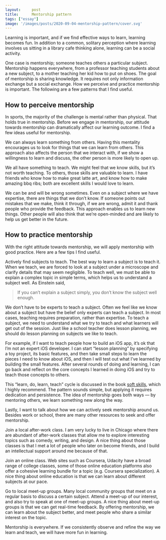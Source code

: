 ```yaml
---
layout:     post
title:      Mentorship pattern
tags: ["essay"]
image: '/images/posts/2020-09-04-mentorship-pattern/cover.svg'
---
```


Learning is important, and if we find effective ways to learn, learning becomes fun. In addition to a common, solitary perception where learning involves us sitting in a library cafe thinking alone, learning can be a social activity.

One case is mentorship; someone teaches others a particular subject. Mentorship happens everywhere, from a professor teaching students about a new subject, to a mother teaching her kid how to put on shoes. The goal of mentorship is sharing knowledge. It requires not only information exchange but a social exchange. How we perceive and practice mentorship is important. The following are a few patterns that I find useful.

## How to perceive mentorship

In sports, the majority of the challenge is mental rather than physical. That holds true in mentorship. Before we engage in mentorship, our attitude towards mentorship can dramatically affect our learning outcome. I find a few ideas useful for mentorship.

We can always learn something from others. Having this mentality encourages us to look for things that we can learn from others. This approach also affects the person that we interact with, if we show a willingness to learn and discuss, the other person is more likely to open up.

We all have something to teach. We might feel that we know skills, but it’s not worth teaching. To others, those skills are valuable to learn. I have friends who know how to make great latte art, and know how to make amazing bbq ribs; both are excellent skills I would love to learn.

We can be and will be wrong sometimes. Even on a subject where we have expertise, there are things that we don’t know. If someone points out mistakes that we make, think it through, if we are wrong, admit it and thank people who provide the feedback. This approach enables us to learn new things. Other people will also think that we’re open-minded and are likely to help us get better in the future.

## How to practice mentorship

With the right attitude towards mentorship, we will apply mentorship with good practice. Here are a few tips I find useful.

Actively find subjects to teach. The best way to learn a subject is to teach it. When we teach, we are forced to look at a subject under a microscope and clarify details that may seem negligible. To teach well, we must be able to explain a complex topic in simple terms, which helps us to understand a subject well. As Einstein said,

> If you can’t explain a subject simply, you don’t know the subject well enough.

We don’t have to be experts to teach a subject. Often we feel like we know about a subject but have the belief only experts can teach a subject. In most cases, teaching requires preparation, rather than expertise. To teach a subject, we need to understand what we try to teach and what learners will get out of the session. Just like a school teacher does lesson planning, we should do lesson planning on subjects we like to teach.

For example, if I want to teach people how to build an iOS app, it’s ok that I’m not an expert iOS developer. I can start “lesson planning” by specifying a toy project, its basic features, and then take small steps to learn the pieces I need to know about iOS, and then I will test out what I’ve learned by building the small features. After several rounds of doing and learning, I can go back and reflect on the core concepts I learned in doing iOS and try to teach those concepts to others.

This “learn, do, learn, teach” cycle is discussed in the book [soft skills](https://www.amazon.com/Soft-Skills-software-developers-manual/dp/1617292397), which I highly recommend. The pattern sounds simple, but applying it requires dedication and persistence. The idea of mentorship goes both ways — by mentoring others, we learn something new along the way.

Lastly, I want to talk about how we can actively seek mentorship around us. Besides work or school, there are many other resources to seek and offer mentorship.

Join a local after-work class. I am very lucky to live in Chicago where there are abundant of after-work classes that allow me to explore interesting topics such as comedy, writing, and design. A nice thing about those classes is that I met a lot of people who later on become friends, and I build an intellectual support around me because of that.

Join an online class. Web sites such as Coursera, Udacity have a broad range of college classes, some of those online education platforms also offer a cohesive learning bundle for a topic (e.g. Coursera specialization). A nice thing about online education is that we can learn about different subjects at our pace.

Go to local meet-up groups. Many local community groups that meet on a regular basis to discuss a certain subject. Attend a meet-up of our interest, and also try to speak at one of meet-up groups. A nice thing about meet-up groups is that we can get real-time feedback. By offering mentorship, we can learn about the subject better, and meet people who share a similar interest on the topic.

Mentorship is everywhere. If we consistently observe and refine the way we learn and teach, we will have more fun in learning.
